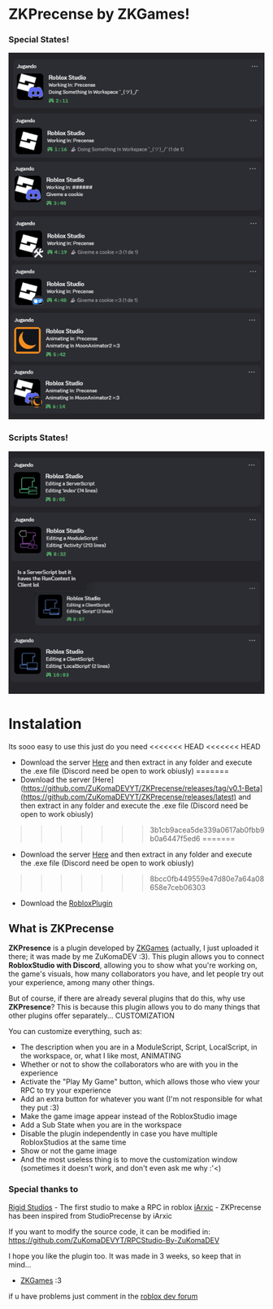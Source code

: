 # ZKPrecense by ZKGames!

### Special States!
![image](https://raw.githubusercontent.com/ZuKomaDEVYT/ZKPrecense/refs/heads/main/Art/ReadmeImgs/SpecialStates.png)

### Scripts States!
![image](https://raw.githubusercontent.com/ZuKomaDEVYT/ZKPrecense/80e65ed68364959c2ff5ad63efa76bb0d4f82baf/Art/ReadmeImgs/ScriptsStates.png)

# Instalation
Its sooo easy to use this just do you need
<<<<<<< HEAD
<<<<<<< HEAD
- Download the server [Here](https://github.com/ZuKomaDEVYT/ZKPrecense/releases/latest) and then extract in any folder and execute the .exe file (Discord need be open to work obiusly)
=======
- Download the server [Here](https://github.com/ZuKomaDEVYT/ZKPrecense/releases/tag/v0.1-Beta](https://github.com/ZuKomaDEVYT/ZKPrecense/releases/latest) and then extract in any folder and execute the .exe file (Discord need be open to work obiusly)
>>>>>>> 3b1cb9acea5de339a0617ab0fbb9b0a6447f5ed6
=======
- Download the server [Here](https://github.com/ZuKomaDEVYT/ZKPrecense/releases/tag/v0.1-Beta) and then extract in any folder and execute the .exe file (Discord need be open to work obiusly)
>>>>>>> 8bcc0fb449559e47d80e7a64a08658e7ceb06303
- Download the [RobloxPlugin](https://create.roblox.com/store/asset/124059053967595)

## What is ZKPrecense
**ZKPresence** is a plugin developed by [ZKGames](https://www.roblox.com/communities/33688157/ZKGames) (actually, I just uploaded it there; it was made by me ZuKomaDEV :3). This plugin allows you to connect **RobloxStudio with Discord**, allowing you to show what you're working on, the game's visuals, how many collaborators you have, and let people try out your experience, among many other things.

But of course, if there are already several plugins that do this, why use **ZKPresence**? This is because this plugin allows you to do many things that other plugins offer separately... CUSTOMIZATION

You can customize everything, such as:
- The description when you are in a ModuleScript, Script, LocalScript, in the workspace, or, what I like most, ANIMATING
- Whether or not to show the collaborators who are with you in the experience
- Activate the "Play My Game" button, which allows those who view your RPC to try your experience
- Add an extra button for whatever you want (I'm not responsible for what they put :3)
- Make the game image appear instead of the RobloxStudio image
- Add a Sub State when you are in the workspace
- Disable the plugin independently in case you have multiple RobloxStudios at the same time
- Show or not the game image
- And the most useless thing is to move the customization window (sometimes it doesn't work, and don't even ask me why :'<)

### Special thanks to
[Rigid Studios](https://devforum.roblox.com/u/Rigid_Studios) - The first studio to make a RPC in roblox
[iArxic](https://github.com/iArxic/StudioPresence) - ZKPrecense has been inspired from StudioPrecense by iArxic

If you want to modify the source code, it can be modified in: https://github.com/ZuKomaDEVYT/RPCStudio-By-ZuKomaDEV

I hope you like the plugin too. It was made in 3 weeks, so keep that in mind...
- [ZKGames](https://www.roblox.com/communities/33688157/ZKGames) :3

if u have problems just comment in the [roblox dev forum]()
